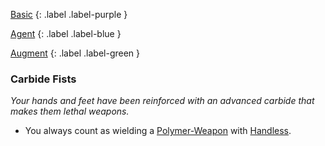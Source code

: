 
[Basic](Game/Basic-List)
{: .label .label-purple }

[Agent](Game/Agent)
{: .label .label-blue }

[Augment](Game/Advancement-List?Augment=true)
{: .label .label-green }
### Carbide Fists
*Your hands and feet have been reinforced with an advanced carbide that makes them lethal weapons.*
* You always count as wielding a [Polymer-Weapon](Game/Blocks/Polymer-Weapon) with [Handless](Game/Core/Blocks/Handless).

